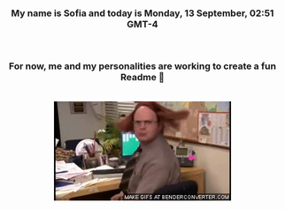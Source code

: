 


<div align="center">
<h3 >My name is Sofia and today is Monday, 13 September, 02:51 GMT-4</h3><br>
<h3 >For now, me and my personalities are working to create a fun Readme 👋
</h3><br>
<img src='img/dwight.gif' alt='working...'/>
</div>
